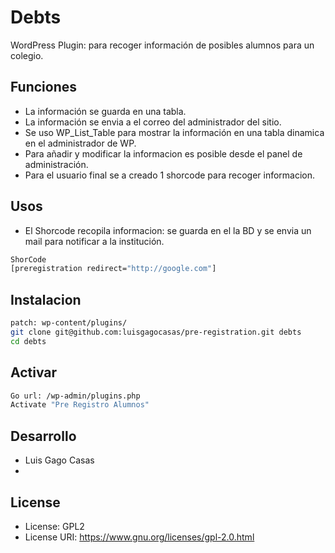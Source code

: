 # Debts
WordPress Plugin: para recoger información de posibles alumnos para un colegio.

## Funciones
  - La información se guarda en una tabla.
  - La información se envia a el correo del administrador del sitio.
  - Se uso WP_List_Table para mostrar la información en una tabla dinamica en el administrador de WP.
  - Para añadir y modificar la informacion es posible desde el panel de administración.
  - Para el usuario final se a creado 1 shorcode para recoger informacion.

## Usos
- El Shorcode recopila informacion: se guarda en el la BD y se envia un mail para notificar a la institución.
```sh
ShorCode
[preregistration redirect="http://google.com"]
```

## Instalacion

```sh
patch: wp-content/plugins/
git clone git@github.com:luisgagocasas/pre-registration.git debts
cd debts
```

## Activar
```sh
Go url: /wp-admin/plugins.php
Activate "Pre Registro Alumnos"
```

## Desarrollo
 - Luis Gago Casas
 - 

License
----

* License:     GPL2
* License URI: https://www.gnu.org/licenses/gpl-2.0.html
